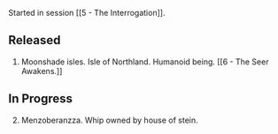 
Started in session [[5 - The Interrogation]].
## Released

1. Moonshade isles. Isle of Northland. Humanoid being. [[6 - The Seer Awakens.]]

## In Progress

2. Menzoberanzza. Whip owned by house of stein.
